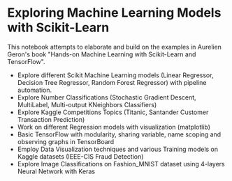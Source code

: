 # Exploring Machine Learning Models with Scikit-Learn
This notebook attempts to elaborate and build on the examples in Aurelien Geron's book "Hands-on Machine Learning with Scikit-Learn and TensorFlow".

- Explore different Scikit Machine Learning models (Linear Regressor, Decision Tree Regressor, Random Forest Regressor) with pipeline automation.
- Explore Number Classifications (Stochastic Gradient Descent, MultiLabel, Multi-output KNeighbors Classifiers)
- Explore Kaggle Competitions Topics (Titanic, Santander Customer Transaction Prediction)
- Work on different Regression models with visualization (matplotlib)
- Basic TensorFlow with modularity, sharing variable, name scoping and observing graphs in TensorBoard
- Employ Data Visualization techniques and various Training models on Kaggle datasets (IEEE-CIS Fraud Detection)
- Explore Image Classifications on Fashion_MNIST dataset using 4-layers Neural Network with Keras
